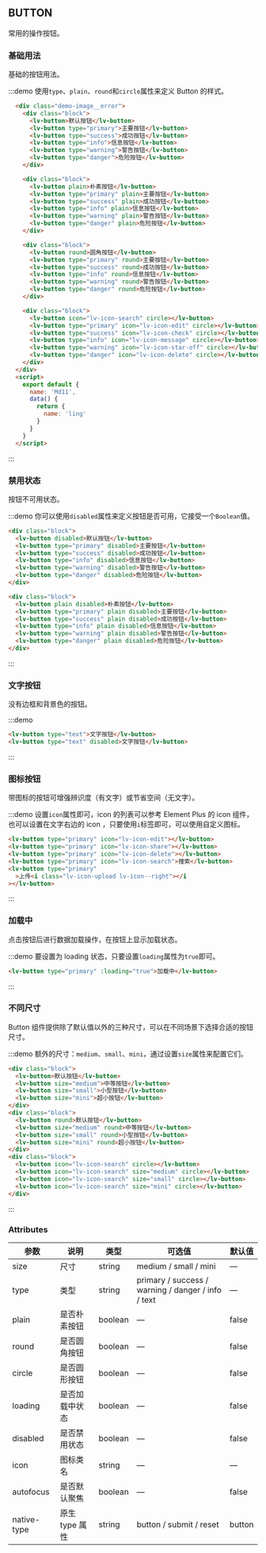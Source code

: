 ## BUTTON

常用的操作按钮。

### 基础用法

基础的按钮用法。

:::demo 使用`type`、`plain`、`round`和`circle`属性来定义 Button 的样式。
```html
  <div class="demo-image__error">
    <div class="block">
      <lv-button>默认按钮</lv-button>
      <lv-button type="primary">主要按钮</lv-button>
      <lv-button type="success">成功按钮</lv-button>
      <lv-button type="info">信息按钮</lv-button>
      <lv-button type="warning">警告按钮</lv-button>
      <lv-button type="danger">危险按钮</lv-button>
    </div>

    <div class="block">
      <lv-button plain>朴素按钮</lv-button>
      <lv-button type="primary" plain>主要按钮</lv-button>
      <lv-button type="success" plain>成功按钮</lv-button>
      <lv-button type="info" plain>信息按钮</lv-button>
      <lv-button type="warning" plain>警告按钮</lv-button>
      <lv-button type="danger" plain>危险按钮</lv-button>
    </div>

    <div class="block">
      <lv-button round>圆角按钮</lv-button>
      <lv-button type="primary" round>主要按钮</lv-button>
      <lv-button type="success" round>成功按钮</lv-button>
      <lv-button type="info" round>信息按钮</lv-button>
      <lv-button type="warning" round>警告按钮</lv-button>
      <lv-button type="danger" round>危险按钮</lv-button>
    </div>

    <div class="block">
      <lv-button icon="lv-icon-search" circle></lv-button>
      <lv-button type="primary" icon="lv-icon-edit" circle></lv-button>
      <lv-button type="success" icon="lv-icon-check" circle></lv-button>
      <lv-button type="info" icon="lv-icon-message" circle></lv-button>
      <lv-button type="warning" icon="lv-icon-star-off" circle></lv-button>
      <lv-button type="danger" icon="lv-icon-delete" circle></lv-button>
    </div>
  </div>
  <script>
    export default {
      name: 'Md11',
      data() {
        return {
          name: 'ling'
        }
      }
    }
  </script>
```
:::

### 禁用状态

按钮不可用状态。

:::demo 你可以使用`disabled`属性来定义按钮是否可用，它接受一个`Boolean`值。

```html
<div class="block">
  <lv-button disabled>默认按钮</lv-button>
  <lv-button type="primary" disabled>主要按钮</lv-button>
  <lv-button type="success" disabled>成功按钮</lv-button>
  <lv-button type="info" disabled>信息按钮</lv-button>
  <lv-button type="warning" disabled>警告按钮</lv-button>
  <lv-button type="danger" disabled>危险按钮</lv-button>
</div>

<div class="block">
  <lv-button plain disabled>朴素按钮</lv-button>
  <lv-button type="primary" plain disabled>主要按钮</lv-button>
  <lv-button type="success" plain disabled>成功按钮</lv-button>
  <lv-button type="info" plain disabled>信息按钮</lv-button>
  <lv-button type="warning" plain disabled>警告按钮</lv-button>
  <lv-button type="danger" plain disabled>危险按钮</lv-button>
</div>
```

:::

### 文字按钮

没有边框和背景色的按钮。

:::demo

```html
<lv-button type="text">文字按钮</lv-button>
<lv-button type="text" disabled>文字按钮</lv-button>
```

:::

### 图标按钮

带图标的按钮可增强辨识度（有文字）或节省空间（无文字）。

:::demo 设置`icon`属性即可，icon 的列表可以参考 Element Plus 的 icon 组件，也可以设置在文字右边的 icon ，只要使用`i`标签即可，可以使用自定义图标。

```html
<lv-button type="primary" icon="lv-icon-edit"></lv-button>
<lv-button type="primary" icon="lv-icon-share"></lv-button>
<lv-button type="primary" icon="lv-icon-delete"></lv-button>
<lv-button type="primary" icon="lv-icon-search">搜索</lv-button>
<lv-button type="primary"
  >上传<i class="lv-icon-upload lv-icon--right"></i
></lv-button>
```

:::

### 加载中

点击按钮后进行数据加载操作，在按钮上显示加载状态。

:::demo 要设置为 loading 状态，只要设置`loading`属性为`true`即可。

```html
<lv-button type="primary" :loading="true">加载中</lv-button>
```

:::

### 不同尺寸

Button 组件提供除了默认值以外的三种尺寸，可以在不同场景下选择合适的按钮尺寸。

:::demo 额外的尺寸：`medium`、`small`、`mini`，通过设置`size`属性来配置它们。

```html
<div class="block">
  <lv-button>默认按钮</lv-button>
  <lv-button size="medium">中等按钮</lv-button>
  <lv-button size="small">小型按钮</lv-button>
  <lv-button size="mini">超小按钮</lv-button>
</div>
<div class="block">
  <lv-button round>默认按钮</lv-button>
  <lv-button size="medium" round>中等按钮</lv-button>
  <lv-button size="small" round>小型按钮</lv-button>
  <lv-button size="mini" round>超小按钮</lv-button>
</div>
<div class="block">
  <lv-button icon="lv-icon-search" circle></lv-button>
  <lv-button icon="lv-icon-search" size="medium" circle></lv-button>
  <lv-button icon="lv-icon-search" size="small" circle></lv-button>
  <lv-button icon="lv-icon-search" size="mini" circle></lv-button>
</div>
```

:::

### Attributes

| 参数        | 说明           | 类型    | 可选值                                             | 默认值 |
| ----------- | -------------- | ------- | -------------------------------------------------- | ------ |
| size        | 尺寸           | string  | medium / small / mini                              | —      |
| type        | 类型           | string  | primary / success / warning / danger / info / text | —      |
| plain       | 是否朴素按钮   | boolean | —                                                  | false  |
| round       | 是否圆角按钮   | boolean | —                                                  | false  |
| circle      | 是否圆形按钮   | boolean | —                                                  | false  |
| loading     | 是否加载中状态 | boolean | —                                                  | false  |
| disabled    | 是否禁用状态   | boolean | —                                                  | false  |
| icon        | 图标类名       | string  | —                                                  | —      |
| autofocus   | 是否默认聚焦   | boolean | —                                                  | false  |
| native-type | 原生 type 属性 | string  | button / submit / reset                            | button |